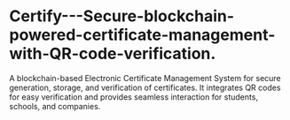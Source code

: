 # Certify---Secure-blockchain-powered-certificate-management-with-QR-code-verification.
A blockchain-based Electronic Certificate Management System for secure generation, storage, and verification of certificates. It integrates QR codes for easy verification and provides seamless interaction for students, schools, and companies.
